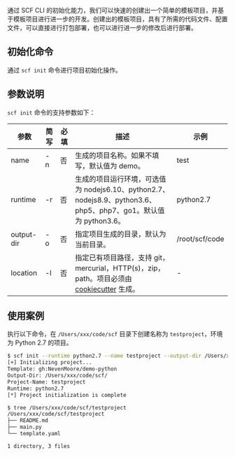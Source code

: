 通过 SCF CLI 的初始化能力，我们可以快速的创建出一个简单的模板项目，并基于模板项目进行进一步的开发。创建出的模板项目，具有了所需的代码文件、配置文件，可以直接进行打包部署，也可以进行进一步的修改后进行部署。

## 初始化命令
通过 `scf init` 命令进行项目初始化操作。

## 参数说明
`scf init` 命令的支持参数如下：

| 参数       | 简写 | 必填 | 描述                                                         | 示例           |
| ---------- | ---- | ---- | ------------------------------------------------------------ | -------------- |
| name       | -n   | 否   | 生成的项目名称。如果不填写，默认值为 demo。                    | test           |
| runtime    | -r   | 否   | 生成的项目运行环境，可选值为 nodejs6.10、python2.7、nodejs8.9、python3.6、php5、php7、go1。默认值为 python3.6。   | python2.7      |
| output-dir | -o   | 否   | 指定项目生成的目录，默认为当前目录。                           | /root/scf/code |
| location   | -l   | 否   | 指定已有项目路径，支持 git，mercurial，HTTP(s)，zip，path。项目必须由 [cookiecutter](https://github.com/audreyr/cookiecutter) 生成。   |   -             |



## 使用案例

执行以下命令，在 `/Users/xxx/code/scf` 目录下创建名称为 `testproject`，环境为 Python 2.7 的项目。
```bash
$ scf init --runtime python2.7 --name testproject --output-dir /Users/xxx/code/scf/
[+] Initializing project...
Template: gh:NevenMoore/demo-python
Output-Dir: /Users/xxx/code/scf/
Project-Name: testproject
Runtime: python2.7
[*] Project initialization is complete

$ tree /Users/xxx/code/scf/testproject
/Users/xxx/code/scf/testproject
├── README.md
├── main.py
└── template.yaml

1 directory, 3 files
```
